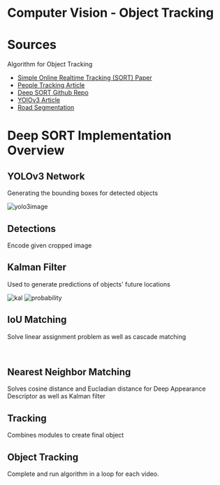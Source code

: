# Computer Vision - Object Tracking
# Sources
Algorithm for Object Tracking

- [Simple Online Realtime Tracking (SORT) Paper](https://arxiv.org/abs/1703.07402)
- [People Tracking Article](https://towardsdatascience.com/people-tracking-using-deep-learning-5c90d43774be#:~:text=Deep%20Sort%20Algorithm,-I%20love%20the&text=We%20track%20based%20on%20not,factor%20into%20the%20tracking%20logic)
- [Deep SORT Github Repo](https://github.com/nwojke/deep_sort)
- [YOlOv3 Article](https://machinelearningmastery.com/how-to-perform-object-detection-with-yolov3-in-keras/)
- [Road Segmentation](https://www.kaggle.com/datasets/sakshaymahna/kittiroadsegmentation?resource=download)


# Deep SORT Implementation Overview
## YOLOv3 Network
Generating the bounding boxes for detected objects

<img src="https://viso.ai/wp-content/uploads/2021/02/YOLOv3-how-it-works.jpg" alt="yolo3image">

## Detections
Encode given cropped image


## Kalman Filter
Used to generate predictions of objects' future locations

<img src="https://upload.wikimedia.org/wikipedia/commons/thumb/a/a5/Basic_concept_of_Kalman_filtering.svg/2000px-Basic_concept_of_Kalman_filtering.svg.png" alt="kal">

<img src="https://www.lancaster.ac.uk/stor-i-student-sites/jack-trainer/wp-content/uploads/sites/24/2021/03/KFplotnew-1024x597.png" alt="probability">

## IoU Matching
Solve linear assignment problem as well as cascade matching

<img src="https://929687.smushcdn.com/2633864/wp-content/uploads/2016/09/iou_examples.png?lossy=1&strip=1&webp=1" alt="">
<img src="https://929687.smushcdn.com/2633864/wp-content/uploads/2016/09/iou_car_bbs.jpg?lossy=1&strip=1&webp=1" alt="">

## Nearest Neighbor Matching
Solves cosine distance and Eucladian distance for Deep Appearance Descriptor as well as Kalman filter



## Tracking
Combines modules to create final object



## Object Tracking
Complete and run algorithm in a loop for each video. 



